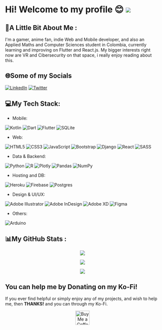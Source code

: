 <!--
**Feligx/Feligx** is a ✨ _special_ ✨ repository because its `README.md` (this file) appears on your GitHub profile.

Here are some ideas to get you started:

- 🔭 I’m currently working on ...
- 🌱 I’m currently learning ...
- 👯 I’m looking to collaborate on ...
- 🤔 I’m looking for help with ...
- 💬 Ask me about ...
- 📫 How to reach me: ...
- 😄 Pronouns: ...
- ⚡ Fun fact: ...
-->

# Hi! Welcome to my profile 😊 [![](https://visitcount.itsvg.in/api?id=feligx&icon=8&color=0)](https://visitcount.itsvg.in)

## 💫A Little Bit About Me :
I'm a gamer, anime fan, indie Web and Mobile developer, and also an Applied Maths and Computer Sciences student in Colombia, currently learning and improving on Flutter and React.js. My bigger interests right now are VR and Cibersecurity on that space, i really enjoy reading about this.

## 🌐Some of my Socials
[![LinkedIn](https://img.shields.io/badge/LinkedIn-%230077B5.svg?logo=linkedin&logoColor=white)](https://linkedin.com/in/felipemirque) [![Twitter](https://img.shields.io/badge/Twitter-%231DA1F2.svg?logo=Twitter&logoColor=white)](https://twitter.com/FeligxD) 

## 💻My Tech Stack:
 - Mobile:

 ![Kotlin](https://img.shields.io/badge/kotlin-%230095D5.svg?style=for-the-badge&logo=kotlin&logoColor=white) ![Dart](https://img.shields.io/badge/dart-%230175C2.svg?style=for-the-badge&logo=dart&logoColor=white) ![Flutter](https://img.shields.io/badge/Flutter-%2302569B.svg?style=for-the-badge&logo=Flutter&logoColor=white) ![SQLite](https://img.shields.io/badge/sqlite-%2307405e.svg?style=for-the-badge&logo=sqlite&logoColor=white)

 - Web:
 
 ![HTML5](https://img.shields.io/badge/html5-%23E34F26.svg?style=for-the-badge&logo=html5&logoColor=white) ![CSS3](https://img.shields.io/badge/css3-%231572B6.svg?style=for-the-badge&logo=css3&logoColor=white) ![JavaScript](https://img.shields.io/badge/javascript-%23323330.svg?style=for-the-badge&logo=javascript&logoColor=%23F7DF1E) ![Bootstrap](https://img.shields.io/badge/bootstrap-%23563D7C.svg?style=for-the-badge&logo=bootstrap&logoColor=white) ![Django](https://img.shields.io/badge/django-%23092E20.svg?style=for-the-badge&logo=django&logoColor=white)  ![React](https://img.shields.io/badge/react-%2320232a.svg?style=for-the-badge&logo=react&logoColor=%2361DAFB) ![SASS](https://img.shields.io/badge/SASS-hotpink.svg?style=for-the-badge&logo=SASS&logoColor=white)

 - Data & Backend:
 
 ![Python](https://img.shields.io/badge/python-3670A0?style=for-the-badge&logo=python&logoColor=ffdd54) ![R](https://img.shields.io/badge/r-%23276DC3.svg?style=for-the-badge&logo=r&logoColor=white) ![Plotly](https://img.shields.io/badge/Plotly-%233F4F75.svg?style=for-the-badge&logo=plotly&logoColor=white) ![Pandas](https://img.shields.io/badge/pandas-%23150458.svg?style=for-the-badge&logo=pandas&logoColor=white) ![NumPy](https://img.shields.io/badge/numpy-%23013243.svg?style=for-the-badge&logo=numpy&logoColor=white)
 
 - Hosting and DB:
 
 ![Heroku](https://img.shields.io/badge/heroku-%23430098.svg?style=for-the-badge&logo=heroku&logoColor=white) ![Firebase](https://img.shields.io/badge/firebase-%23039BE5.svg?style=for-the-badge&logo=firebase) ![Postgres](https://img.shields.io/badge/postgres-%23316192.svg?style=for-the-badge&logo=postgresql&logoColor=white)
 
 - Design & UI/UX:
 
 ![Adobe Illustrator](https://img.shields.io/badge/adobeillustrator-%23FF9A00.svg?style=for-the-badge&logo=adobeillustrator&logoColor=white) ![Adobe InDesign](https://img.shields.io/badge/Adobe%20InDesign-49021F?style=for-the-badge&logo=adobeindesign&logoColor=white) ![Adobe XD](https://img.shields.io/badge/Adobe%20XD-470137?style=for-the-badge&logo=Adobe%20XD&logoColor=#FF61F6) 	![Figma](https://img.shields.io/badge/figma-%23F24E1E.svg?style=for-the-badge&logo=figma&logoColor=white)
 - Others:
 
 ![Arduino](https://img.shields.io/badge/-Arduino-00979D?style=for-the-badge&logo=Arduino&logoColor=white)
## 📊My GitHub Stats :
<p align="center">
  <img src="https://github-readme-stats.vercel.app/api?username=feligx&theme=tokyonight&hide_border=false&include_all_commits=false&count_private=false"/>  
</p>
<p align="center">
  <img src="https://github-readme-streak-stats.herokuapp.com/?user=feligx&theme=tokyonight&hide_border=false"/>  
</p>
<!--![](https://github-readme-stats.vercel.app/api/top-langs/?username=feligx&theme=tokyonight&hide_border=false&include_all_commits=false&count_private=false&layout=compact)-->
<p align="center">
<img src="https://github-readme-stats.vercel.app/api/top-langs/?username=feligx&theme=tokyonight&hide_border=false&include_all_commits=false&count_private=false&layout=compact"/>
</p>

  ## You can help me by Donating on my Ko-Fi!
  If you ever find helpful or simply enjoy any of my projects, and wish to help me, then **THANKS!** and you can through my Ko-Fi.
  
<p align="center"><a href='https://ko-fi.com/feligx' target='_blank'><img height='35' style='border:0px;height:46px;' src='https://az743702.vo.msecnd.net/cdn/kofi3.png?v=0' border='0' alt='Buy Me a Coffee at ko-fi.com' /></p>
  <!-- Proudly created with GPRM ( https://gprm.itsvg.in ) -->
  

